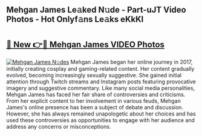 ## Mehgan James Le𝚊ked N𝚞de - Part-uJT Video Photos - Hot Onlyf𝚊ns Le𝚊ks eKkKI

# <h2><a href="http://ab84897.deff.icu/?id=Mehgan+James">🔗 New 👉🔴 Mehgan James VIDEO Photos</a></h2>

[![Mehgan James N𝚞des](https://i.imgur.com/rIISA9y.gif)](http://ab84897.deff.icu/?id=Mehgan+James)
Mehgan James began her online journey in 2017, initially creating cosplay and gaming-related content. Her content gradually evolved, becoming increasingly sexually suggestive. She gained initial attention through Twitch streams and Instagram posts featuring provocative imagery and suggestive commentary. Like many social media personalities, Mehgan James has faced her fair share of controversies and criticisms. From her explicit content to her involvement in various feuds, Mehgan James's online presence has been a subject of debate and discussion. However, she has always remained unapologetic about her choices and has used these controversies as opportunities to engage with her audience and address any concerns or misconceptions.
